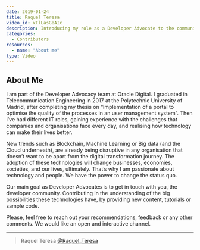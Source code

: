 ```yaml
---
date: 2019-01-24
title: Raquel Teresa
video_id: xTlLasGeAIc
description: Introducing my role as a Developer Advocate to the community
categories:
  - Contributors
resources:
  - name: "About me"
type: Video
---
```


## About Me

I am part of the Developer Advocacy team at Oracle Digital. I graduated in Telecommunication Engineering in 2017 at the Polytechnic University of Madrid, after completing my thesis on “Implementation of a portal to optimise the quality of the processes in an user management system”. Then I’ve had different IT roles, gaining experience with the challenges that companies and organisations face every day, and realising how technology can make their lives better.

New trends such as Blockchain, Machine Learning or Big data (and the Cloud underneath), are already being disruptive in any organisation that doesn’t want to be apart from the digital transformation journey. The adoption of these technologies will change businesses, economies, societies, and our lives, ultimately. That’s why I am passionate about technology and people. We have the power to change the status quo.

Our main goal as Developer Advocates is to get in touch with you, the developer community. Contributing in the understanding of the big possibilities these technologies have, by providing new content, tutorials or sample code.

Please, feel free to reach out your recommendations, feedback or any other comments. We would like an open and interactive channel.

***

> Raquel Teresa [@Raquel_Teresa](https://twitter.com/Raquel_Teresa)
